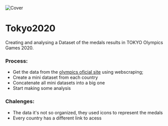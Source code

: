 ![Cover](https://drive.google.com/uc?id=1BQ5OuFUBinF9MJMqMtxyHBQpObld5LEJ)

# Tokyo2020
Creating and analysing a Dataset of the medals results in TOKYO Olympics Games 2020.

### Process:
* Get the data from the [olympics oficial site](https://olympics.com/) using webscraping;
* Create a mini dataset from each country
* Concatenate all mini datasets into a big one
* Start making some analysis

### Chalenges:
* The data it's not so organized, they used icons to represent the medals
* Every country has a different link to acess
